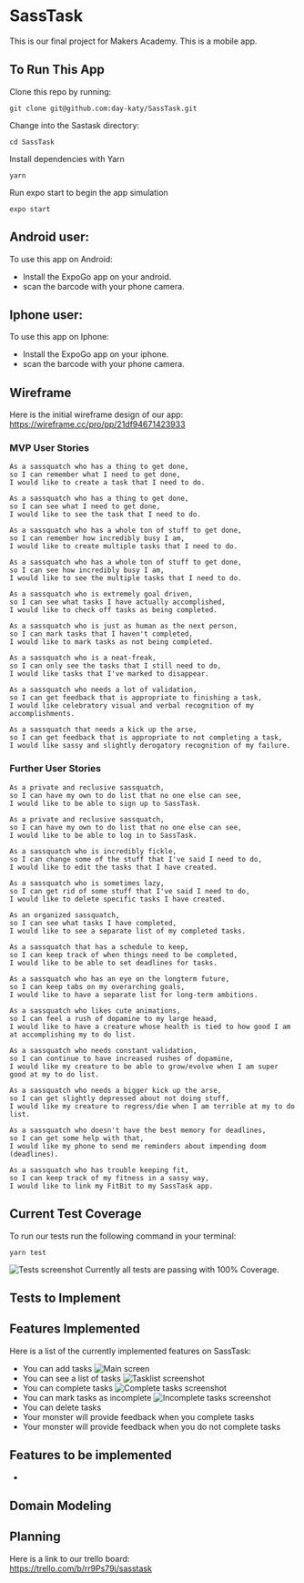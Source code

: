 # SassTask

This is our final project for Makers Academy. This is a mobile app.

## To Run This App

Clone this repo by running:
```
git clone git@github.com:day-katy/SassTask.git
```
Change into the Sastask directory:
```
cd SassTask
```
Install dependencies with Yarn
```
yarn
```
Run expo start to begin the app simulation
```
expo start
```

## Android user:
To use this app on Android:
- Install the ExpoGo app on your android.
- scan the barcode with your phone camera.

## Iphone user:
To use this app on Iphone:
- Install the ExpoGo app on your iphone.
- scan the barcode with your phone camera.


## Wireframe
Here is the initial wireframe design of our app:
https://wireframe.cc/pro/pp/21df94671423933

### MVP User Stories

```
As a sassquatch who has a thing to get done,
so I can remember what I need to get done,
I would like to create a task that I need to do.

As a sassquatch who has a thing to get done,
so I can see what I need to get done,
I would like to see the task that I need to do.

As a sassquatch who has a whole ton of stuff to get done,
so I can remember how incredibly busy I am,
I would like to create multiple tasks that I need to do.

As a sassquatch who has a whole ton of stuff to get done,
so I can see how incredibly busy I am,
I would like to see the multiple tasks that I need to do.

As a sassquatch who is extremely goal driven,
so I can see what tasks I have actually accomplished,
I would like to check off tasks as being completed.

As a sassquatch who is just as human as the next person,
so I can mark tasks that I haven't completed,
I would like to mark tasks as not being completed.

As a sassquatch who is a neat-freak,
so I can only see the tasks that I still need to do,
I would like tasks that I've marked to disappear.

As a sassquatch who needs a lot of validation,
so I can get feedback that is appropriate to finishing a task,
I would like celebratory visual and verbal recognition of my accomplishments.

As a sassquatch that needs a kick up the arse,
so I can get feedback that is appropriate to not completing a task,
I would like sassy and slightly derogatory recognition of my failure.

```

### Further User Stories

```
As a private and reclusive sassquatch,
so I can have my own to do list that no one else can see,
I would like to be able to sign up to SassTask.

As a private and reclusive sassquatch,
so I can have my own to do list that no one else can see,
I would like to be able to log in to SassTask.

As a sassquatch who is incredibly fickle,
so I can change some of the stuff that I've said I need to do,
I would like to edit the tasks that I have created.

As a sassquatch who is sometimes lazy,
so I can get rid of some stuff that I've said I need to do,
I would like to delete specific tasks I have created.

As an organized sassquatch,
so I can see what tasks I have completed,
I would like to see a separate list of my completed tasks.

As a sassquatch that has a schedule to keep,
so I can keep track of when things need to be completed,
I would like to be able to set deadlines for tasks.

As a sassquatch who has an eye on the longterm future,
so I can keep tabs on my overarching goals,
I would like to have a separate list for long-term ambitions.

As a sassquatch who likes cute animations,
so I can feel a rush of dopamine to my large heaad,
I would like to have a creature whose health is tied to how good I am at accomplishing my to do list.

As a sassquatch who needs constant validation,
so I can continue to have increased rushes of dopamine,
I would like my creature to be able to grow/evolve when I am super good at my to do list.

As a sassquatch who needs a bigger kick up the arse,
so I can get slightly depressed about not doing stuff,
I would like my creature to regress/die when I am terrible at my to do list.

As a sassquatch who doesn't have the best memory for deadlines,
so I can get some help with that,
I would like my phone to send me reminders about impending doom (deadlines).

As a sassquatch who has trouble keeping fit,
so I can keep track of my fitness in a sassy way,
I would like to link my FitBit to my SassTask app.
```

## Current Test Coverage

To run our tests run the following command in your terminal:
```
yarn test
```
![Tests screenshot](assets/Test_Coverage.png)
Currently all tests are passing with 100% Coverage.

## Tests to Implement

## Features Implemented
Here is a list of the currently implemented features on SassTask:
* You can add tasks
![Main screen](assets/Main_screen.png)
* You can see a list of tasks
![Tasklist screenshot](assets/TaskList.png)
* You can complete tasks
![Complete tasks screenshot](assets/CompletreTask.png)
* You can mark tasks as incomplete
![Incomplete tasks screenshot](assets/IncompleteTask.png)
* You can delete tasks
* Your monster will provide feedback when you complete tasks
* Your monster will provide feedback when you do not complete tasks

## Features to be implemented
*

## Domain Modeling

## Planning
Here is a link to our trello board:  
https://trello.com/b/rr9Ps79i/sasstask
